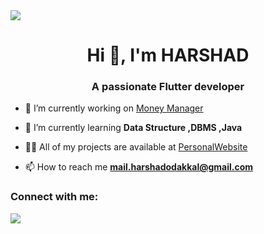 
<img src="https://img.shields.io/badge/Flutter-02569B?style=for-the-badge&logo=flutter&logoColor=white" />  
<h1 align="center">Hi 👋, I'm HARSHAD </h1>
<h3 align="center">A passionate Flutter developer </h3>

- 🔭 I’m currently working on [Money Manager](https://github.com/harshadok)

- 🌱 I’m currently learning **Data Structure ,DBMS ,Java**

- 👨‍💻 All of my projects are available at [PersonalWebsite](https://github.com/harshadok)

- 📫 How to reach me **mail.harshadodakkal@gmail.com**

<h3 align="left">Connect with me:</h3>
<p align="left">


<a href="https://linkedin.com/in/harshad-ok-8585aa184" target="blank"><img src="https://img.shields.io/badge/LinkedIn-0077B5?style=for-the-badge&logo=linkedin&logoColor=white"/> 

</p>

